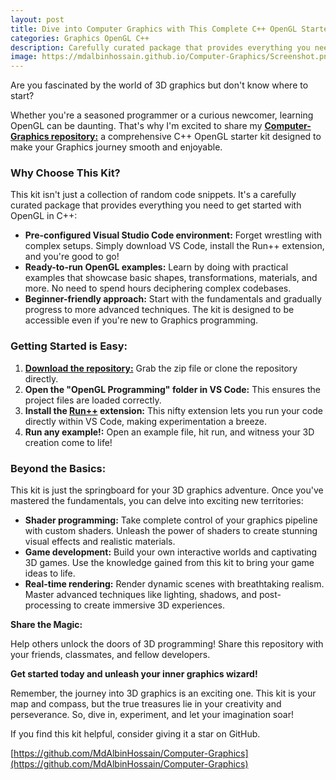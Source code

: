 ```yaml
---
layout: post
title: Dive into Computer Graphics with This Complete C++ OpenGL Starter Kit!
categories: Graphics OpenGL C++
description: Carefully curated package that provides everything you need to get started to make beautiful graphics with OpenGL in C++!
image: https://mdalbinhossain.github.io/Computer-Graphics/Screenshot.png
---
```


Are you fascinated by the world of 3D graphics but don't know where to start?

Whether you're a seasoned programmer or a curious newcomer, learning OpenGL can be daunting. That's why I'm excited to share my [**Computer-Graphics repository:**](https://github.com/MdAlbinHossain/Computer-Graphics) a comprehensive C++ OpenGL starter kit designed to make your Graphics journey smooth and enjoyable.

### **Why Choose This Kit?**

This kit isn't just a collection of random code snippets. It's a carefully curated package that provides everything you need to get started with OpenGL in C++:

* **Pre-configured Visual Studio Code environment:** Forget wrestling with complex setups. Simply download VS Code, install the Run++ extension, and you're good to go!
* **Ready-to-run OpenGL examples:** Learn by doing with practical examples that showcase basic shapes, transformations, materials, and more. No need to spend hours deciphering complex codebases.
* **Beginner-friendly approach:** Start with the fundamentals and gradually progress to more advanced techniques. The kit is designed to be accessible even if you're new to Graphics programming.

### **Getting Started is Easy:**

1. [**Download the repository:**](https://github.com/MdAlbinHossain/Computer-Graphics) Grab the zip file or clone the repository directly.
2. **Open the "OpenGL Programming" folder in VS Code:** This ensures the project files are loaded correctly.
3. **Install the [Run++](https://marketplace.visualstudio.com/items?itemName=AlbinBD.run) extension:** This nifty extension lets you run your code directly within VS Code, making experimentation a breeze.
4. **Run any example!:** Open an example file, hit run, and witness your 3D creation come to life!

### **Beyond the Basics:**

This kit is just the springboard for your 3D graphics adventure. Once you've mastered the fundamentals, you can delve into exciting new territories:

* **Shader programming:** Take complete control of your graphics pipeline with custom shaders. Unleash the power of shaders to create stunning visual effects and realistic materials.
* **Game development:** Build your own interactive worlds and captivating 3D games. Use the knowledge gained from this kit to bring your game ideas to life.
* **Real-time rendering:** Render dynamic scenes with breathtaking realism. Master advanced techniques like lighting, shadows, and post-processing to create immersive 3D experiences.

**Share the Magic:**

Help others unlock the doors of 3D programming! Share this repository with your friends, classmates, and fellow developers.

**Get started today and unleash your inner graphics wizard!**

Remember, the journey into 3D graphics is an exciting one. This kit is your map and compass, but the true treasures lie in your creativity and perseverance. So, dive in, experiment, and let your imagination soar!

If you find this kit helpful, consider giving it a star on GitHub.

[https://github.com/MdAlbinHossain/Computer-Graphics](https://github.com/MdAlbinHossain/Computer-Graphics)
